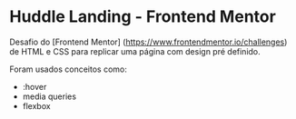 # Huddle Landing - Frontend Mentor 
 Desafio do [Frontend Mentor] (https://www.frontendmentor.io/challenges) de HTML e CSS para replicar uma página com design pré definido. 
 
 Foram usados conceitos como:
* :hover
* media queries
* flexbox
 

 
